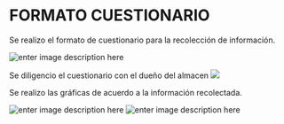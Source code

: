 # FORMATO CUESTIONARIO
Se realizo  el formato de cuestionario  para la recolección de información. 

![enter image description here](https://lh3.googleusercontent.com/KqkuN_RWE5cFmb5PTc6FHdh861bynQyqCRvtbtJyo-u1I6-9tskOUXK-3H_oSD9C1a4LvoTeKH6b "1")

Se diligencio el cuestionario con el dueño del almacen 
![
](https://lh3.googleusercontent.com/kWuR11XR4nWEGM0XevRfz_CvyNkkT45PfqzVfa3C0FgiOhrEyCZLNJuvCMz8NrwvpnYSO4dTO9Wy "3e")

Se realizo las gráficas  de acuerdo a la información recolectada.

![enter image description here](https://lh3.googleusercontent.com/Rtt12Nw-Nb6KmJUXzdg_sHfzP8gGsDI8UUjO7OrBSmjdOPXlkBYLCU83ZuHFZYkFTEDEnxDWhsmo "4")
![enter image description here](https://lh3.googleusercontent.com/wVdBToEi-siAQmG_4BQ6DB5y-JLjgsFWik1E0JRvrUN7eOyurrs7K5irE6s9QJ2CujZ7EpIpUuLM "6")
